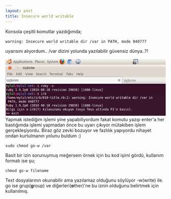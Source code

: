 ```yaml
---
layout: post
title: Insecure world writable
---
```

Konsola çeşitli komutlar yazdığımda;

	warning: Insecure world writable dir /var in PATH, mode 040777
uyarısını alıyordum.. /var dizini yolunda yazılabilir güvensiz dünya..?! 

![Ekran görüntüsü](https://github.com/Seylul/seylul.github.com/raw/master/chrome/yazmahatasi.png) 
Yapmak istediğim işlemi yine yapabiliyordum fakat komutu yazıp enter'a her bastığımda işlemi yapmadan önce bu uyarı çıkıyor mütakiben işlem gerçekleşiyordu. Biraz göz zevki bozuyor ve fazlılık yapıyordu nihayet ondan kurtulmanın yolunu buldum :)
	
	sudo chmod go-w /var
Basit bir izin sorunuymuş meğersem örnek için bu kod işimi gördü, kullanım formatı ise şu;

	chmod go-w filename 
Text dosyalarının okunabilir ama yazılamaz olduğunu söylüyor -w(write) ile. go ise grup(**g**roup) ve diğerleri(**o**ther)'ne bu iznin olduğunu belirtmek için kullanılmış.

